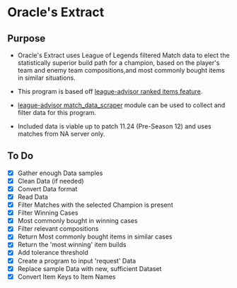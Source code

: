 # Oracle's Extract

## Purpose

- Oracle's Extract uses League of Legends filtered Match data to elect the statistically superior build path for a champion, based on the player's team and enemy team compositions,and most commonly bought items in similar situations.

- This program is based off [league-advisor ranked items feature](https://github.com/League-Advisor/league-advisor).

- [league-advisor match_data_scraper](https://github.com/League-Advisor/league-advisor) module can be used to collect and filter data for this program.

- Included data is viable up to patch 11.24 (Pre-Season 12) and uses matches from NA server only.

## To Do

- [x] Gather enough Data samples
- [x] Clean Data (if needed)
- [x] Convert Data format
- [x] Read Data
- [x] Filter Matches with the selected Champion is present
- [x] Filter Winning Cases
- [x] Most commonly bought in winning cases
- [x] Filter relevant compositions
- [x] Return Most commonly bought items in similar cases
- [x] Return the 'most winning' item builds
- [x] Add tolerance threshold
- [x] Create a program to input 'request' Data
- [x] Replace sample Data with new, sufficient Dataset
- [x] Convert Item Keys to Item Names
